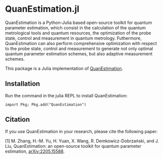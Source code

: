 # QuanEstimation.jl

<!-- needs to be modified -->
<!--[![Stable](https://img.shields.io/badge/docs-stable-blue.svg)](https://HuaimingYuuu.github.io/QuanEstimation.jl/stable)
[![Dev](https://img.shields.io/badge/docs-dev-blue.svg)](https://quanestimation.github.io/QuanEstimation/)
<!--[![Build Status](https://github.com/HuaimingYuuu/QuanEstimation.jl/workflows/CI/badge.svg)](https://github.com/HuaimingYuuu/QuanEstimation.jl/actions)
<!--[![Coverage](https://codecov.io/gh/HuaimingYuuu/QuanEstimation.jl/branch/master/graph/badge.svg)](https://codecov.io/gh/HuaimingYuuu/QuanEstimation.jl)
<!-- needs to be modified -->
QuanEstimation is a Python-Julia based open-source toolkit for quantum parameter estimation, which consist in the calculation of the quantum metrological tools and quantum resources, the optimization of the probe state, control and measurement in quantum metrology. Futhermore, QuanEstimation can also perform comprehensive optimization with respect to the probe state, control and measurement to generate not only optimal quantum parameter estimation schemes, but also adaptive measurement schemes.

This package is a Julia implementation of [QuanEstimation](https://github.com/QuanEstimation/QuanEstimation).

## Installation

Run the command in the julia REPL to install QuanEstimation:  

~~~
import Pkg; Pkg.add("QuanEstimation")
~~~

## Citation
If you use QuanEstimation in your research, please cite the following paper:

[1] M. Zhang, H.-M. Yu, H. Yuan, X. Wang, R. Demkowicz-Dobrzański, and J. Liu, 
QuanEstimation: an open-source toolkit for quantum parameter estimation, 
[arXiv:2205.15588](https://doi.org/10.48550/arXiv.2205.15588).
